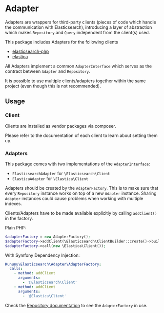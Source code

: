 # Adapter
Adapters are wrappers for third-party clients (pieces of code which handle the communication with Elasticsearch), introducing a layer of abstraction which makes `Repository` and `Query` independent from the client(s) used.

This package includes Adapters for the following clients
 - [elasticsearch-php](https://www.elastic.co/guide/en/elasticsearch/client/php-api/current/index.html)
 - [elastica](https://elastica.io/)

All Adapters implement a common `AdapterInterface` which serves as the contract between `Adapter` and `Repository`.

It is possible to use multiple clients/adapters together within the same project (even though this is not recommended).

## Usage

### Client
Clients are installed as vendor packages via composer.

Please refer to the documentation of each client to learn about setting them up.

### Adapters
This package comes with two implementations of the `AdapterInterface`:
 - `ElasticsearchAdapter` for `\Elasticsearch\Client`
 - `ElasticaAdapter` for `\Elastica\Client`

Adapters should be created by the `AdapterFactory`. This is to make sure that every `Repository` instance works on top of a new `Adapter` instance. Sharing `Adapter` instances could cause problems when working with multiple indexes.

Clients/Adapters have to be made available explicitly by calling `addClient()` in the factory.

Plain PHP:
```php
$adapterFactory = new AdapterFactory();
$adapterFactory->addClient(\Elasticsearch\ClientBuilder::create()->build());
$adapterFactory->call(new \Elastica\Client());
```

With Symfony Dependency Injection:
```yaml
Kununu\Elasticsearch\Adapter\AdapterFactory:
  calls:
    - method: addClient
      arguments:
        - '@Elasticsearch\Client'
    - method: addClient
      arguments:
        - '@Elastica\Client'
```

Check the [Repository documentation](REPOSITORY.md) to see the `AdapterFactory` in use.
